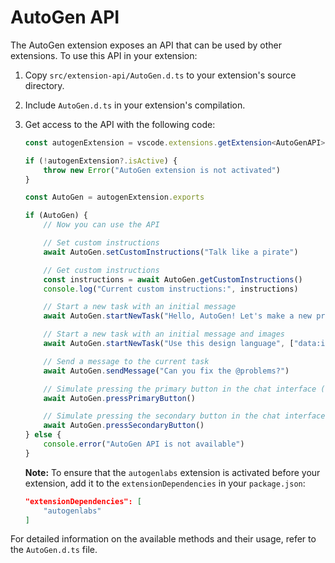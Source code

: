 # AutoGen API

The AutoGen extension exposes an API that can be used by other extensions. To use this API in your extension:

1. Copy `src/extension-api/AutoGen.d.ts` to your extension's source directory.
2. Include `AutoGen.d.ts` in your extension's compilation.
3. Get access to the API with the following code:

    ```ts
    const autogenExtension = vscode.extensions.getExtension<AutoGenAPI>("autogenlabs")

    if (!autogenExtension?.isActive) {
    	throw new Error("AutoGen extension is not activated")
    }

    const AutoGen = autogenExtension.exports

    if (AutoGen) {
    	// Now you can use the API

    	// Set custom instructions
    	await AutoGen.setCustomInstructions("Talk like a pirate")

    	// Get custom instructions
    	const instructions = await AutoGen.getCustomInstructions()
    	console.log("Current custom instructions:", instructions)

    	// Start a new task with an initial message
    	await AutoGen.startNewTask("Hello, AutoGen! Let's make a new project...")

    	// Start a new task with an initial message and images
    	await AutoGen.startNewTask("Use this design language", ["data:image/webp;base64,..."])

    	// Send a message to the current task
    	await AutoGen.sendMessage("Can you fix the @problems?")

    	// Simulate pressing the primary button in the chat interface (e.g. 'Save' or 'Proceed While Running')
    	await AutoGen.pressPrimaryButton()

    	// Simulate pressing the secondary button in the chat interface (e.g. 'Reject')
    	await AutoGen.pressSecondaryButton()
    } else {
    	console.error("AutoGen API is not available")
    }
    ```

    **Note:** To ensure that the `autogenlabs` extension is activated before your extension, add it to the `extensionDependencies` in your `package.json`:

    ```json
    "extensionDependencies": [
        "autogenlabs"
    ]
    ```

For detailed information on the available methods and their usage, refer to the `AutoGen.d.ts` file.

